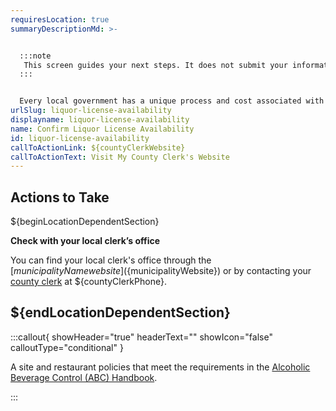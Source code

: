 ```yaml
---
requiresLocation: true
summaryDescriptionMd: >-


  :::note
   This screen guides your next steps. It does not submit your information for registration purposes.
  :::


  Every local government has a unique process and cost associated with obtaining a liquor license. Contact your local clerk's office to verify the cost and availability of a liquor license in your area.
urlSlug: liquor-license-availability
displayname: liquor-license-availability
name: Confirm Liquor License Availability
id: liquor-license-availability
callToActionLink: ${countyClerkWebsite}
callToActionText: Visit My County Clerk's Website
---
```


## Actions to Take

${beginLocationDependentSection}

**Check with your local clerk’s office**

You can find your local clerk's office through the [${municipalityName} website](${municipalityWebsite}) or by contacting your [county clerk](${countyClerkWebsite}) at ${countyClerkPhone}.

## ${endLocationDependentSection}

:::callout{ showHeader="true" headerText="" showIcon="false" calloutType="conditional" }

A site and restaurant policies that meet the requirements in the [Alcoholic Beverage Control (ABC) Handbook](https://www.nj.gov/oag/abc/downloads/abchandbook02.pdf).

:::
